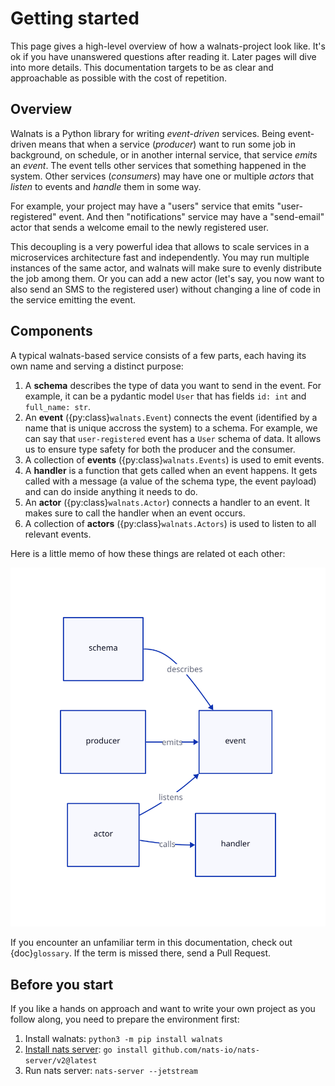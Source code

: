 # Getting started

This page gives a high-level overview of how a walnats-project look like. It's ok if you have unanswered questions after reading it. Later pages will dive into more details. This documentation targets to be as clear and approachable as possible with the cost of repetition.

## Overview

Walnats is a Python library for writing *event-driven* services. Being event-driven means that when a service (*producer*) want to run some job in background, on schedule, or in another internal service, that service *emits* an *event*. The event tells other services that something happened in the system. Other services (*consumers*) may have one or multiple *actors* that *listen* to events and *handle* them in some way.

For example, your project may have a "users" service that emits "user-registered" event. And then "notifications" service may have a "send-email" actor that sends a welcome email to the newly registered user.

This decoupling is a very powerful idea that allows to scale services in a microservices architecture fast and independently. You may run multiple instances of the same actor, and walnats will make sure to evenly distribute the job among them. Or you can add a new actor (let's say, you now want to also send an SMS to the registered user) without changing a line of code in the service emitting the event.

## Components

A typical walnats-based service consists of a few parts, each having its own name and serving a distinct purpose:

1. A **schema** describes the type of data you want to send in the event. For example, it can be a pydantic model `User` that has fields `id: int` and `full_name: str`.
1. An **event** ({py:class}`walnats.Event`) connects the event (identified by a name that is unique accross the system) to a schema. For example, we can say that `user-registered` event has a `User` schema of data. It allows us to ensure type safety for both the producer and the consumer.
1. A collection of **events** ({py:class}`walnats.Events`) is used to emit events.
1. A **handler** is a function that gets called when an event happens. It gets called with a message (a value of the schema type, the event payload) and can do inside anything it needs to do.
1. An **actor** ({py:class}`walnats.Actor`) connects a handler to an event. It makes sure to call the handler when an event occurs.
1. A collection of **actors** ({py:class}`walnats.Actors`) is used to listen to all relevant events.

Here is a little memo of how these things are related ot each other:

![schema](./schemas/intro1.svg)

If you encounter an unfamiliar term in this documentation, check out {doc}`glossary`. If the term is missed there, send a Pull Request.

## Before you start

If you like a hands on approach and want to write your own project as you follow along, you need to prepare the environment first:

1. Install walnats: `python3 -m pip install walnats`
1. [Install nats server](https://docs.nats.io/running-a-nats-service/introduction/installation): `go install github.com/nats-io/nats-server/v2@latest`
1. Run nats server: `nats-server --jetstream`
